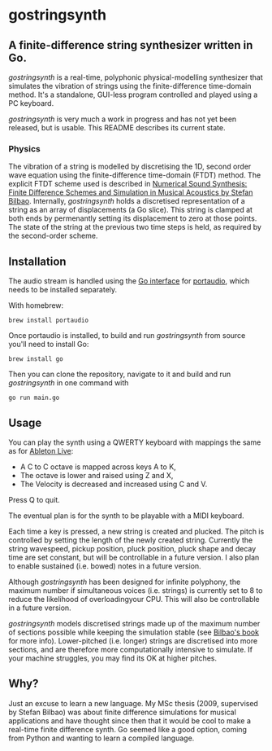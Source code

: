 # gostringsynth
## A finite-difference string synthesizer written in Go.

*gostringsynth* is a real-time, polyphonic physical-modelling synthesizer that simulates the vibration of strings using the finite-difference time-domain method. It's a standalone, GUI-less program controlled and played using a PC keyboard.

*gostringsynth* is very much a work in progress and has not yet been released, but is usable. This README describes its current state.

### Physics

The vibration of a string is modelled by discretising the 1D, second order wave equation using the finite-difference time-domain (FTDT) method. The explicit FTDT scheme used is described in [Numerical Sound Synthesis: Finite Difference Schemes and Simulation in Musical Acoustics by Stefan Bilbao](https://www.wiley.com/en-gb/Numerical+Sound+Synthesis%3A+Finite+Difference+Schemes+and+Simulation+in+Musical+Acoustics-p-9780470510469). Internally, *gostringsynth* holds a discretised representation of a string as an array of displacements (a Go slice). This string is clamped at both ends by permenantly setting its displacement to zero at those points. The state of the string at the previous two time steps is held, as required by the second-order scheme.

## Installation

The audio stream is handled using the [Go interface](https://github.com/gordonklaus/portaudio) for [portaudio](http://www.portaudio.com), which needs to be installed separately.

With homebrew:
```
brew install portaudio
```

Once portaudio is installed, to build and run *gostringsynth* from source you'll need to install Go:
```
brew install go
```
Then you can clone the repository, navigate to it and build and run *gostringsynth* in one command with
```
go run main.go
```

## Usage

You can play the synth using a QWERTY keyboard with mappings the same as for [Ableton Live](https://www.ableton.com/en/manual/live-keyboard-shortcuts/#36-13-key-midi-map-mode-and-the-computer-midi-keyboard):
* A C to C octave is mapped across keys A to K,
* The octave is lower and raised using Z and X,
* The Velocity is decreased and increased using C and V.

Press Q to quit.

The eventual plan is for the synth to be playable with a MIDI keyboard.

Each time a key is pressed, a new string is created and plucked. The pitch is controlled by setting the length of the newly created string. Currently the string wavespeed, pickup position, pluck position, pluck shape and decay time are set constant, but will be controllable in a future version. I also plan to enable sustained (i.e. bowed) notes in a future version.

Although *gostringsynth* has been designed for infinite polyphony, the maximum number if simultaneous voices (i.e. strings) is currently set to 8 to reduce the likelihood of overloadingyour CPU. This will also be controllable in a future version.

*gostringsynth* models discretised strings made up of the maximum number of sections possible while keeping the simulation stable (see [Bilbao's book](https://www.wiley.com/en-gb/Numerical+Sound+Synthesis%3A+Finite+Difference+Schemes+and+Simulation+in+Musical+Acoustics-p-9780470510469) for more info). Lower-pitched (i.e. longer) strings are discretised into more sections, and are therefore more computationally intensive to simulate. If your machine struggles, you may find its OK at higher pitches.

## Why?

Just an excuse to learn a new language. My MSc thesis (2009, supervised by Stefan Bilbao) was about finite difference simulations for musical applications and have thought since then that it would be cool to make a real-time finite difference synth. Go seemed like a good option, coming from Python and wanting to learn a compiled language.
